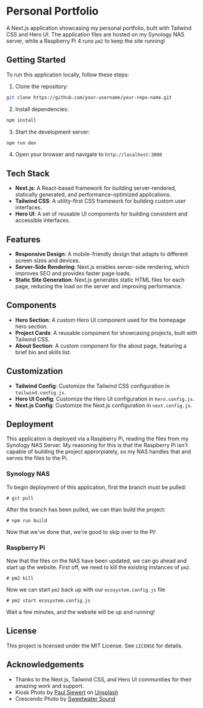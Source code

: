# Personal Portfolio

A Next.js application showcasing my personal portfolio, built with Tailwind CSS and Hero UI. The application files are hosted on my Synology NAS server, while a Raspberry Pi 4 runs `pm2` to keep the site running!

## Getting Started

To run this application locally, follow these steps:

1. Clone the repository:
```bash
git clone https://github.com/your-username/your-repo-name.git
```
2. Install dependencies:
```bash
npm install
```
3. Start the development server:
```bash
npm run dev
```
4. Open your browser and navigate to `http://localhost:3000`

## Tech Stack

* **Next.js**: A React-based framework for building server-rendered, statically generated, and performance-optimized applications.
* **Tailwind CSS**: A utility-first CSS framework for building custom user interfaces.
* **Hero UI**: A set of reusable UI components for building consistent and accessible interfaces.

## Features

* **Responsive Design**: A mobile-friendly design that adapts to different screen sizes and devices.
* **Server-Side Rendering**: Next.js enables server-side rendering, which improves SEO and provides faster page loads.
* **Static Site Generation**: Next.js generates static HTML files for each page, reducing the load on the server and improving performance.

## Components

* **Hero Section**: A custom Hero UI component used for the homepage hero section.
* **Project Cards**: A reusable component for showcasing projects, built with Tailwind CSS.
* **About Section**: A custom component for the about page, featuring a brief bio and skills list.

## Customization

* **Tailwind Config**: Customize the Tailwind CSS configuration in `tailwind.config.js`.
* **Hero UI Config**: Customize the Hero UI configuration in `hero.config.js`.
* **Next.js Config**: Customize the Next.js configuration in `next.config.js`.

## Deployment

This application is deployed via a Raspberry Pi, reading the files from my Synology NAS Server. My reasoning for this is that the Raspberry Pi isn't capable of building the project approrpiately, so my NAS handles that and serves the files to the Pi. 

### Synology NAS
To begin deployment of this application, first the branch must be pulled:
```
# git pull
```
After the branch has been pulled, we can than build the project:
```
# npm run build
```
Now that we've done that, we're good to skip over to the Pi!

### Raspberry Pi
Now that the files on the NAS have been updated, we can go ahead and start up the website. First off, we need to kill the existing instances of `pm2`. 
```
# pm2 kill
```
Now we can start `pm2` back up with our `ecosystem.config.js` file
```
# pm2 start ecosystem.config.js
```

Wait a few minutes, and the website will be up and running!

## License

This project is licensed under the MIT License. See `LICENSE` for details.

## Acknowledgements

* Thanks to the Next.js, Tailwind CSS, and Hero UI communities for their amazing work and support.
* Kiosk Photo by <a href="https://unsplash.com/@paul_siewert?utm_content=creditCopyText&utm_medium=referral&utm_source=unsplash">Paul Siewert</a> on <a href="https://unsplash.com/photos/a-display-case-filled-with-lots-of-drinks-QjFfLfa9qWA?utm_content=creditCopyText&utm_medium=referral&utm_source=unsplash">Unsplash</a>
* Crescendo Photo by <a href="https://www.sweetwater.com/tour/40/crescendo_cafe">Sweetwater Sound</a>